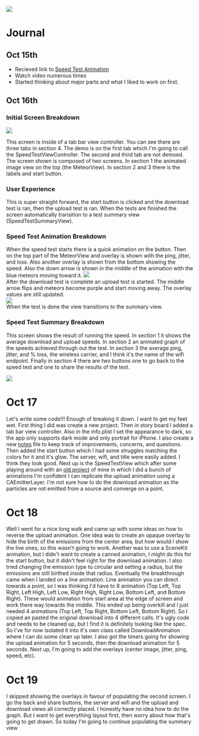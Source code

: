 ![](data:image/jpeg;base64,IyBTcGVlZHRlc3QtQW5pbWF0aW9uCldyaXRlIHRoZSBTd2lmdCBjb2RlIHRvIGxvb2sgbGlrZTogaHR0cHM6Ly93d3cudXBsYWJzLmNvbS9wb3N0cy9zcGVlZHRlc3QtYW5pbWF0aW9uCg==)

# Journal

## Oct 15th
- Recieved link to [Speed Test Animation](https://www.uplabs.com/posts/speedtest-animation)
- Watch video numerous times
- Started thinking about major parts and what I liked to work on first.

## Oct 16th

### Initial Screen Breakdown
![](./images/startLayout.png)

This screen is inside of a tab bar view controller. You can see there are three tabs in section 4. The demo is on the first tab which I'm going to call the SpeedTestViewController. The second and third tab are not demoed. The screen shown is composed of two screens. In section 1 the animated image view on the top (the MeteorView). In section 2 and 3 there is the labels and start button.

### User Experience

This is super straight forward, the start button is clicked and the download test is ran, then the upload test is ran. When the tests are finished the screen automatically transition to a test summary view (SpeedTestSummaryView).

### Speed Test Animation Breakdown

When the speed test starts there is a quick animation on the button. Then on the top part of the MeteorView and overlay is shown with the ping, jitter, and loss. Also another overlay is shown from the bottom showing the speed. Also the down arrow is shown in the middle of the animation with the blue meteors moving toward it.
![](./images/up.png)<br>
After the download test is complete an upload test is started. The middle arrow flips and meteors become purple and start moving away. The overlay values are still updated. <br>
![](./images/down.png) <br>
When the test is done the view transitions to the summary view.

### Speed Test Summary Breakdown
This screen shows the result of running the speed. In section 1 it shows the average download and upload speeds. In section 2 an animated graph of the speeds achieved through out the test. In section 3 the average ping, jitter, and % loss, the wireless carrier, and I think it's the name of the wifi endpoint. Finally in section 4 there are two buttons one to go back to the speed test and one to share the results of the test.

![](./images/summary.png) <br>

# Oct 17

Let's write some code!!! Enough of breaking it down. I want to get my feet wet. First thing I did was create a new project. Then in story board I added a tab bar view controller. Also in the info.plist I set the appearance to dark, so the app only supports dark mode and only portrait for iPhone. I also create a new [notes](notes.md) file to keep track of improvements, concerns, and questions. Then added the start button which I had some struggles matching the colors for it and it's glow. The server, wifi, and title were easily added. I think they look good. Next up is the SpeedTestView which after some playing around with an [old project](https://github.com/mike011/AnimationPreview) of mine in which I did a bunch of animations I'm confident I can replicate the upload animation using a CAEmitterLayer. I'm not sure how to do the download animation as the particles are not emitted from a source and converge on a point.

# Oct 18

Well I went for a nice long walk and came up with some ideas on how to reverse the upload animation. One idea was to create an opaque overlay to hide the birth of the emissions from the center area, but how would I show the live ones, so this wasn't going to work. Another was to use a SceneKit animation, but I didn't want to create a canned animation, I might do this for the start button, but it didn't feel right for the download animation. I also tried changing the emission type to circular and setting a radius, but the emissions are still birthed inside that radius. Eventually the breakthrough came when I landed on a line animation. Line animation you can direct towards a point, so I was thinking I'd have to 8 animation (Top Left, Top Right, Left High, Left Low, Right High, Right Low, Bottom Left, and Bottom Right). These would animation from start area at the edge of screen and work there way towards the middle. This ended up being overkill and I just needed 4 animations (Top Left, Top Right, Bottom Left, Bottom Right). So I copied an pasted the original download into 4 different calls. It's ugly code and needs to be cleaned up, but I find it is definitely looking like the spec. So I've for now isolated it into it's own class called DownloadAnimation where I can do some clean up later. I also got the timers going for showing the upload animation for 5 seconds, then the download animation for 5 seconds. Next up, I'm going to add the overlays (center image, jitter, ping, speed, etc).

# Oct 19

I skipped showing the overlays in favour of populating the second screen. I go the back and share buttons, the server and wifi and the upload and download views all correctly placed. I honestly have no idea how to do the graph. But I want to get everything layout first, then worry about how that's going to get drawn. So today I'm going to continue populating the summary view
